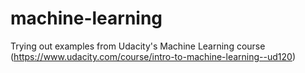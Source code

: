 # machine-learning
Trying out examples from Udacity's Machine Learning course (https://www.udacity.com/course/intro-to-machine-learning--ud120)
